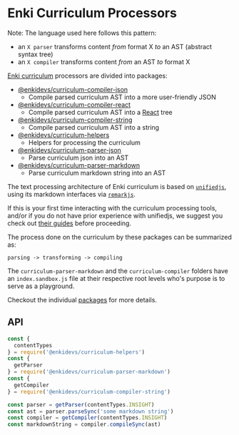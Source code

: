 # Enki Curriculum Processors

Note: The language used here follows this pattern:

- an `X parser` transforms content *from* format X *to* an AST (abstract syntax tree)
- an `X compiler` transforms content *from* an AST *to* format X

[Enki curriculum](https://github.com/enkidevs/curriculum) processors are divided into packages:

- [@enkidevs/curriculum-compiler-json](https://github.com/enkidevs/curriculum-processors/tree/master/packages/curriculum-compiler-json)
  - Compile parsed curriculum AST into a more user-friendly JSON
- [@enkidevs/curriculum-compiler-react](https://github.com/enkidevs/curriculum-processors/tree/master/packages/curriculum-compiler-react)
  - Compile parsed curriculum AST into a [React](http://reactjs.org/) tree
- [@enkidevs/curriculum-compiler-string](https://github.com/enkidevs/curriculum-processors/tree/master/packages/curriculum-compiler-string)
  - Compile parsed curriculum AST into a string
- [@enkidevs/curriculum-helpers](https://github.com/enkidevs/curriculum-processors/tree/master/packages/curriculum-helpers)
  - Helpers for processing the curriculum
- [@enkidevs/curriculum-parser-json](https://github.com/enkidevs/curriculum-processors/tree/master/packages/curriculum-parser-json)
  - Parse curriculum json into an AST
- [@enkidevs/curriculum-parser-markdown](https://github.com/enkidevs/curriculum-processors/tree/master/packages/curriculum-parser-markdown)
  - Parse curriculum markdown string into an AST

The text processing architecture of Enki curriculum is based on [`unifiedjs`](https://unifiedjs.github.io/), using its markdown interfaces via [`remarkjs`](https://remark.js.org/).

If this is your first time interacting with the curriculum processing tools, and/or if you do not have prior experience with unifiedjs, we suggest you check out [their guides](https://unifiedjs.github.io/#guides) before proceeding.

The process done on the curriculum by these packages can be summarized as:

`parsing -> transforming -> compiling`


The `curriculum-parser-markdown` and the `curriculum-compiler` folders have an `index.sandbox.js` file at their respective root levels who's purpose is to serve as a playground.

Checkout the individual [packages](https://github.com/enkidevs/curriculum-processors/tree/master/packages) for more details.
## API

```js
const {
  contentTypes
} = require('@enkidevs/curriculum-helpers')
const {
  getParser
} = require('@enkidevs/curriculum-parser-markdown')
const {
  getCompiler
} = require('@enkidevs/curriculum-compiler-string')

const parser = getParser(contentTypes.INSIGHT)
const ast = parser.parseSync('some markdown string')
const compiler = getCompiler(contentTypes.INSIGHT)
const markdownString = compiler.compileSync(ast)
```
